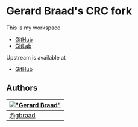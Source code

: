 Gerard Braad's CRC fork
=======================

This is my workspace

  * [GitHub](https://github.com/gbraad/crc)
  * [GitLab](https://gitlab.com/gbraad/crc)

Upstream is available at

  * [GitHub](https://github.com/code-ready/crc)


Authors
-------

| [!["Gerard Braad"](http://gravatar.com/avatar/e466994eea3c2a1672564e45aca844d0.png?s=60)](http://gbraad.nl "Gerard Braad <me@gbraad.nl>") |
|---|
| [@gbraad](https://twitter.com/gbraad)  |
